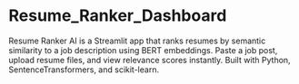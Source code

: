 # Resume_Ranker_Dashboard
Resume Ranker AI is a Streamlit app that ranks resumes by semantic similarity to a job description using BERT embeddings. Paste a job post, upload resume files, and view relevance scores instantly. Built with Python, SentenceTransformers, and scikit-learn.
